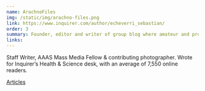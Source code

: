 ```yaml
---
name: ArachnoFiles
img: /static/img/arachno-files.png
link: https://www.inquirer.com/author/echeverri_sebastian/
order: 3
summary: Founder, editor and writer of group blog where amateur and professional arachnologists write about arachnids for the public.
links:
---
```


Staff Writer, AAAS Mass Media Fellow & contributing photographer. Wrote for Inquirer’s Health & Science desk, with an average of 7,550 online readers.

[Articles](https://www.inquirer.com/author/echeverri_sebastian/)
